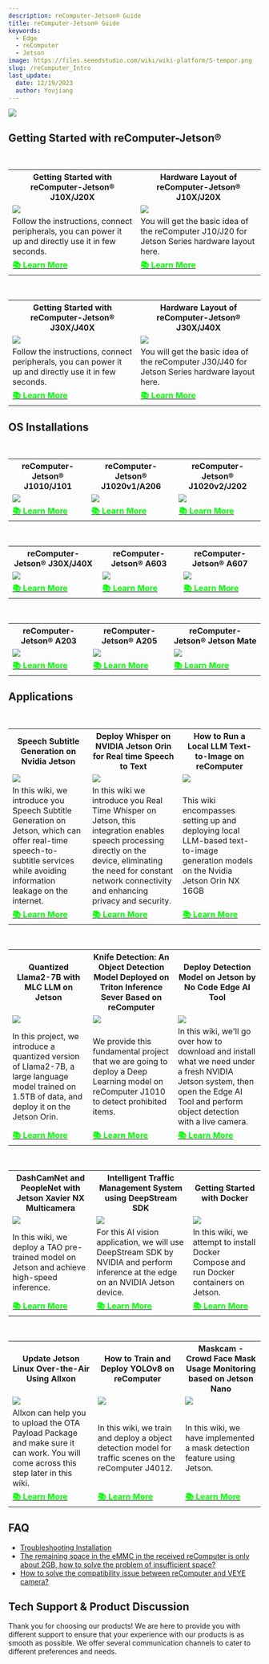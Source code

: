 ```yaml
---
description: reComputer-Jetson® Guide
title: reComputer-Jetson® Guide
keywords:
  - Edge
  - reComputer 
  - Jetson
image: https://files.seeedstudio.com/wiki/wiki-platform/S-tempor.png
slug: /reComputer_Intro
last_update:
  date: 12/19/2023
  author: Youjiang
---
```


<div style={{textAlign:'center'}}><img src="https://files.seeedstudio.com/wiki/reComputer-J4012/5.png" style={{width:800, height:'auto'}}/></div>

## Getting Started with reComputer-Jetson®

<br />

<div class="table-center">
	<table class="table-nobg">
    <tr class="table-trnobg">
        <th class="table-trnobg"><font size={"4"}>Getting Started with reComputer-Jetson® J10X/J20X</font></th>
        <th class="table-trnobg"><font size={"4"}>Hardware Layout of reComputer-Jetson® J10X/J20X</font></th>
	</tr>
    <tr class="table-trnobg"></tr>
    <tr class="table-trnobg">
        <td class="table-trnobg"><div style={{textAlign:'center'}}><img src="https://files.seeedstudio.com/wiki/recomputerzhongwen/rekaiji1.jpg" style={{width:300, height:'auto'}}/></div></td>
        <td class="table-trnobg"><div style={{textAlign:'center'}}><img src="https://files.seeedstudio.com/products/102991695/J202%20FRONT.png" style={{width:300, height:'auto'}}/></div></td>
    </tr>
    <tr class="table-trnobg"></tr>
    <tr class="table-trnobg">
        <td className="table-trnobg" style={{ textAlign: 'justify' }}><font size={"2"}> Follow the instructions, connect peripherals, you can power it up and directly use it in few seconds.</font></td>
        <td className="table-trnobg" style={{ textAlign: 'justify' }}><font size={"2"}> You will get the basic idea of the reComputer J10/J20 for Jetson Series hardware layout here.</font></td>
    </tr>
    <tr class="table-trnobg"></tr>
    <tr class="table-trnobg">
        <td class="table-trnobg"><div class="get_one_now_container" style={{textAlign: 'center'}}><a class="get_one_now_item" href="https://wiki.seeedstudio.com/reComputer_Jetson_Series_Initiation/" target="_blank" rel="noopener noreferrer"><strong><span><font color={'FFFFFF'} size={"4"}>📚 Learn More</font></span></strong></a></div></td>
        <td class="table-trnobg"><div class="get_one_now_container" style={{textAlign: 'center'}}><a class="get_one_now_item" href="https://wiki.seeedstudio.com/reComputer_Jetson_Series_Hardware_Layout/" target="_blank" rel="noopener noreferrer"><strong><span><font color={'FFFFFF'} size={"4"}>📚 Learn More</font></span></strong></a></div></td>
    </tr>
	</table>
</div>

<br />

<div class="table-center">
	<table class="table-nobg">
    <tr class="table-trnobg">
      <th class="table-trnobg"><font size={"4"}>Getting Started with reComputer-Jetson® J30X/J40X</font></th>
      <th class="table-trnobg"><font size={"4"}>Hardware Layout of reComputer-Jetson® J30X/J40X</font></th>
	</tr>
    <tr class="table-trnobg"></tr>
    <tr class="table-trnobg">
        <td class="table-trnobg"><div style={{textAlign:'center'}}><img src="https://files.seeedstudio.com/wiki/reComputer-J4012/5.png" style={{width:300, height:'auto'}}/></div></td>
        <td class="table-trnobg"><div style={{textAlign:'center'}}><img src="https://files.seeedstudio.com/wiki/reComputer-J4012/5.png" style={{width:300, height:'auto'}}/></div></td>
    </tr>
    <tr class="table-trnobg"></tr>
    <tr class="table-trnobg">
        <td className="table-trnobg" style={{ textAlign: 'justify' }}><font size={"2"}>Follow the instructions, connect peripherals, you can power it up and directly use it in few seconds.</font></td>
        <td className="table-trnobg" style={{ textAlign: 'justify' }}><font size={"2"}>You will get the basic idea of the reComputer J30/J40 for Jetson Series hardware layout here.</font></td>
    </tr>
    <tr class="table-trnobg"></tr>
    <tr class="table-trnobg">
        <td class="table-trnobg"><div class="get_one_now_container" style={{textAlign: 'center'}}><a class="get_one_now_item" href="https://wiki.seeedstudio.com/reComputer_J4012_Flash_Jetpack/" target="_blank" rel="noopener noreferrer"><strong><span><font color={'FFFFFF'} size={"4"}>📚 Learn More</font></span></strong></a></div></td>
        <td class="table-trnobg"><div class="get_one_now_container" style={{textAlign: 'center'}}><a class="get_one_now_item" href="https://wiki.seeedstudio.com/reComputer_J4012_Flash_Jetpack/" target="_blank" rel="noopener noreferrer"><strong><span><font color={'FFFFFF'} size={"4"}>📚 Learn More</font></span></strong></a></div></td>
    </tr>
	</table>
</div>

## OS Installations

<br />

<div class="table-center">
	<table class="table-nobg">
    <tr class="table-trnobg">
        <th class="table-trnobg"><font size={"4"}>reComputer-Jetson® J1010/J101</font></th>
        <th class="table-trnobg"><font size={"4"}>reComputer-Jetson® J1020v1/A206</font></th>
        <th class="table-trnobg"><font size={"4"}>reComputer-Jetson® J1020v2/J202</font></th>
	</tr>
    <tr class="table-trnobg"></tr>
    <tr class="table-trnobg">
        <td class="table-trnobg"><div style={{textAlign:'center'}}><img src="https://files.seeedstudio.com/wiki/jetson/reComputer_Intro/j1010.jpg" style={{width:300, height:'auto'}}/></div></td>
        <td class="table-trnobg"><div style={{textAlign:'center'}}><img src="https://files.seeedstudio.com/wiki/jetson/reComputer_Intro/j1020.jpg" style={{width:300, height:'auto'}}/></div></td>
        <td class="table-trnobg"><div style={{textAlign:'center'}}><img src="https://files.seeedstudio.com/wiki/jetson/reComputer_Intro/j1020v2.jpg" style={{width:300, height:'auto'}}/></div></td>
    </tr>
    <tr class="table-trnobg"></tr>
    <tr class="table-trnobg">
        <td class="table-trnobg"><div class="get_one_now_container" style={{textAlign: 'center'}}><a class="get_one_now_item" href="https://wiki.seeedstudio.com/reComputer_J1010_J101_Flash_Jetpack/" target="_blank" rel="noopener noreferrer"><strong><span><font color={'FFFFFF'} size={"4"}>📚 Learn More</font></span></strong></a></div></td>
        <td class="table-trnobg"><div class="get_one_now_container" style={{textAlign: 'center'}}><a class="get_one_now_item" href="https://wiki.seeedstudio.com/reComputer_J1020_A206_Flash_JetPack/" target="_blank" rel="noopener noreferrer"><strong><span><font color={'FFFFFF'} size={"4"}>📚 Learn More</font></span></strong></a></div></td>
        <td class="table-trnobg"><div class="get_one_now_container" style={{textAlign: 'center'}}><a class="get_one_now_item" href="https://wiki.seeedstudio.com/reComputer_J2021_J202_Flash_Jetpack/" target="_blank" rel="noopener noreferrer"><strong><span><font color={'FFFFFF'} size={"4"}>📚 Learn More</font></span></strong></a></div></td>
    </tr>
	</table>
</div>

<br />

<div class="table-center">
	<table class="table-nobg">
    <tr class="table-trnobg">
        <th class="table-trnobg"><font size={"4"}>reComputer-Jetson® J30X/J40X</font></th>
        <th class="table-trnobg"><font size={"4"}>reComputer-Jetson® A603</font></th>
        <th class="table-trnobg"><font size={"4"}>reComputer-Jetson® A607</font></th>
	</tr>
    <tr class="table-trnobg"></tr>
    <tr class="table-trnobg">
        <td class="table-trnobg"><div style={{textAlign:'center'}}><img src="https://files.seeedstudio.com/wiki/jetson/reComputer_Intro/j30.jpg" style={{width:300, height:'auto'}}/></div></td>
        <td class="table-trnobg"><div style={{textAlign:'center'}}><img src="https://files.seeedstudio.com/wiki/jetson/reComputer_Intro/A603.jpg" style={{width:300, height:'auto'}}/></div></td>
        <td class="table-trnobg"><div style={{textAlign:'center'}}><img src="https://files.seeedstudio.com/wiki/jetson/reComputer_Intro/A607.jpg" style={{width:300, height:'auto'}}/></div></td>
    </tr>
    <tr class="table-trnobg"></tr>
    <tr class="table-trnobg">
        <td class="table-trnobg"><div class="get_one_now_container" style={{textAlign: 'center'}}><a class="get_one_now_item" href="https://wiki.seeedstudio.com/reComputer_J4012_Flash_Jetpack/" target="_blank" rel="noopener noreferrer"><strong><span><font color={'FFFFFF'} size={"4"}>📚 Learn More</font></span></strong></a></div></td>
        <td class="table-trnobg"><div class="get_one_now_container" style={{textAlign: 'center'}}><a class="get_one_now_item" href="https://wiki.seeedstudio.com/reComputer_A603_Flash_System/" target="_blank" rel="noopener noreferrer"><strong><span><font color={'FFFFFF'} size={"4"}>📚 Learn More</font></span></strong></a></div></td>
        <td class="table-trnobg"><div class="get_one_now_container" style={{textAlign: 'center'}}><a class="get_one_now_item" href="https://wiki.seeedstudio.com/reComputer_A607_Flash_System/" target="_blank" rel="noopener noreferrer"><strong><span><font color={'FFFFFF'} size={"4"}>📚 Learn More</font></span></strong></a></div></td>
    </tr>
	</table>
</div>

<br />

<div class="table-center">
	<table class="table-nobg">
    <tr class="table-trnobg">
        <th class="table-trnobg"><font size={"4"}>reComputer-Jetson® A203</font></th>
        <th class="table-trnobg"><font size={"4"}>reComputer-Jetson® A205</font></th>
        <th class="table-trnobg"><font size={"4"}>reComputer-Jetson® Jetson Mate</font></th>
	</tr>
    <tr class="table-trnobg"></tr>
    <tr class="table-trnobg">
        <td class="table-trnobg"><div style={{textAlign:'center'}}><img src="https://files.seeedstudio.com/wiki/jetson/reComputer_Intro/A203.jpg" style={{width:300, height:'auto'}}/></div></td>
        <td class="table-trnobg"><div style={{textAlign:'center'}}><img src="https://files.seeedstudio.com/wiki/jetson/reComputer_Intro/A205.jpg" style={{width:300, height:'auto'}}/></div></td>
        <td class="table-trnobg"><div style={{textAlign:'center'}}><img src="https://files.seeedstudio.com/wiki/jetson/reComputer_Intro/jetson_mate.jpg" style={{width:300, height:'auto'}}/></div></td>
    </tr>
    <tr class="table-trnobg"></tr>
    <tr class="table-trnobg">
        <td class="table-trnobg"><div class="get_one_now_container" style={{textAlign: 'center'}}><a class="get_one_now_item" href="https://wiki.seeedstudio.com/reComputer_A203_Flash_System/" target="_blank" rel="noopener noreferrer"><strong><span><font color={'FFFFFF'} size={"4"}>📚 Learn More</font></span></strong></a></div></td>
        <td class="table-trnobg"><div class="get_one_now_container" style={{textAlign: 'center'}}><a class="get_one_now_item" href="https://wiki.seeedstudio.com/reComputer_A205_Flash_System/" target="_blank" rel="noopener noreferrer"><strong><span><font color={'FFFFFF'} size={"4"}>📚 Learn More</font></span></strong></a></div></td>
        <td class="table-trnobg"><div class="get_one_now_container" style={{textAlign: 'center'}}><a class="get_one_now_item" href="https://wiki.seeedstudio.com/Jetson-Mate/" target="_blank" rel="noopener noreferrer"><strong><span><font color={'FFFFFF'} size={"4"}>📚 Learn More</font></span></strong></a></div></td>
    </tr>
	</table>
</div>

## Applications

<br />

<div class="table-center">
	<table class="table-nobg">
    <tr class="table-trnobg">
        <th class="table-trnobg"><font size={"4"}>Speech Subtitle Generation on Nvidia Jetson</font></th>
        <th class="table-trnobg"><font size={"4"}>Deploy Whisper on NVIDIA Jetson Orin for Real time Speech to Text</font></th>
        <th class="table-trnobg"><font size={"4"}>How to Run a Local LLM Text-to-Image on reComputer</font></th>
	</tr>
    <tr class="table-trnobg"></tr>
    <tr class="table-trnobg">
        <td class="table-trnobg"><div style={{textAlign:'center'}}><img src="https://files.seeedstudio.com/wiki/reComputer-Jetson/A608/recoder.gif" style={{width:300, height:'auto'}}/></div></td>
        <td class="table-trnobg"><div style={{textAlign:'center'}}><img src="https://files.seeedstudio.com/wiki/reComputer-Jetson/A608/Real-Time-Whisper.gif" style={{width:300, height:'auto'}}/></div></td>
        <td class="table-trnobg"><div style={{textAlign:'center'}}><img src="https://files.seeedstudio.com/wiki/wiki-ranger/Contributions/Nvidia_Jetson_recomputer_LLM_texto-to-image/23_creating_image1.gif" style={{width:2000, height:'auto'}}/></div></td>
    </tr>
    <tr class="table-trnobg"></tr>
    <tr class="table-trnobg">
        <td className="table-trnobg" style={{ textAlign: 'justify' }}><font size={"2"}>In this wiki, we introduce you Speech Subtitle Generation on Jetson, which can offer real-time speech-to-subtitle services while avoiding information leakage on the internet.</font></td>
        <td className="table-trnobg" style={{ textAlign: 'justify' }}><font size={"2"}>In this wiki we introduce you Real Time Whisper on Jetson, this integration enables speech processing directly on the device, eliminating the need for constant network connectivity and enhancing privacy and security. </font></td>
        <td className="table-trnobg" style={{ textAlign: 'justify' }}><font size={"2"}>This wiki encompasses setting up and deploying local LLM-based text-to-image generation models on the Nvidia Jetson Orin NX 16GB</font></td>
    </tr>
    <tr class="table-trnobg"></tr>
    <tr class="table-trnobg">
        <td class="table-trnobg"><div class="get_one_now_container" style={{textAlign: 'center'}}><a class="get_one_now_item" href="https://wiki.seeedstudio.com/Real%20Time%20Subtitle%20Recoder%20on%20Nvidia%20Jetson/" target="_blank" rel="noopener noreferrer"><strong><span><font color={'FFFFFF'} size={"4"}>📚 Learn More</font></span></strong></a></div></td>
        <td class="table-trnobg"><div class="get_one_now_container" style={{textAlign: 'center'}}><a class="get_one_now_item" href="https://wiki.seeedstudio.com/Edge/NVIDIA_Jetson/Application/Generative_AI/Whisper_on_Jetson_for_Real_Time_Speech_to_Text/" target="_blank" rel="noopener noreferrer"><strong><span><font color={'FFFFFF'} size={"4"}>📚 Learn More</font></span></strong></a></div></td>
        <td class="table-trnobg"><div class="get_one_now_container" style={{textAlign: 'center'}}><a class="get_one_now_item" href="https://wiki.seeedstudio.com/How_to_run_local_llm_text_to_image_on_reComputer/" target="_blank" rel="noopener noreferrer"><strong><span><font color={'FFFFFF'} size={"4"}>📚 Learn More</font></span></strong></a></div></td>
    </tr>
	</table>
</div>

<br />

<div class="table-center">
	<table class="table-nobg">
    <tr class="table-trnobg">
        <th class="table-trnobg"><font size={"4"}>Quantized Llama2-7B with MLC LLM on Jetson</font></th>
        <th class="table-trnobg"><font size={"4"}>Knife Detection: An Object Detection Model Deployed on Triton Inference Sever Based on reComputer</font></th>
        <th class="table-trnobg"><font size={"4"}>Deploy Detection Model on Jetson by No Code Edge AI Tool</font></th>
	</tr>
    <tr class="table-trnobg"></tr>
    <tr class="table-trnobg">
        <td class="table-trnobg"><div style={{textAlign:'center'}}><img src="https://files.seeedstudio.com/wiki/reComputer-Jetson/A608/MLC_LLM.gif" style={{width:1400, height:'auto'}}/></div></td>
        <td class="table-trnobg"><div style={{textAlign:'center'}}><img src="https://files.seeedstudio.com/wiki/SecurityCheck/Security_Scan22.jpg" style={{width:300, height:'auto'}}/></div></td>
        <td class="table-trnobg"><div style={{textAlign:'center'}}><img src="https://files.seeedstudio.com/wiki/node-red/36.png" style={{width:300, height:'auto'}}/></div></td>
    </tr>
    <tr class="table-trnobg"></tr>
    <tr class="table-trnobg">
        <td className="table-trnobg" style={{ textAlign: 'justify' }}><font size={"2"}>In this project, we introduce a quantized version of Llama2-7B, a large language model trained on 1.5TB of data, and deploy it on the Jetson Orin.</font></td>
        <td className="table-trnobg" style={{ textAlign: 'justify' }}><font size={"2"}>  We provide this fundamental project that we are going to deploy a Deep Learning model on reComputer J1010 to detect prohibited items.</font></td>
        <td className="table-trnobg" style={{ textAlign: 'justify' }}><font size={"2"}> In this wiki, we'll go over how to download and install what we need under a fresh NVIDIA Jetson system, then open the Edge AI Tool and perform object detection with a live camera.</font></td>
    </tr>
    <tr class="table-trnobg"></tr>
    <tr class="table-trnobg">
        <td class="table-trnobg"><div class="get_one_now_container" style={{textAlign: 'center'}}><a class="get_one_now_item" href="https://wiki.seeedstudio.com/Quantized_Llama2_7B_with_MLC_LLM_on_Jetson/" target="_blank" rel="noopener noreferrer"><strong><span><font color={'FFFFFF'} size={"4"}>📚 Learn More</font></span></strong></a></div></td>
        <td class="table-trnobg"><div class="get_one_now_container" style={{textAlign: 'center'}}><a class="get_one_now_item" href="https://wiki.seeedstudio.com/Security_Scan/" target="_blank" rel="noopener noreferrer"><strong><span><font color={'FFFFFF'} size={"4"}>📚 Learn More</font></span></strong></a></div></td>
        <td class="table-trnobg"><div class="get_one_now_container" style={{textAlign: 'center'}}><a class="get_one_now_item" href="https://wiki.seeedstudio.com/No-code-Edge-AI-Tool/" target="_blank" rel="noopener noreferrer"><strong><span><font color={'FFFFFF'} size={"4"}>📚 Learn More</font></span></strong></a></div></td>
    </tr>
	</table>
</div>

<br />

<div class="table-center">
	<table class="table-nobg">
    <tr class="table-trnobg">
        <th class="table-trnobg"><font size={"4"}>DashCamNet and PeopleNet with Jetson Xavier NX Multicamera</font></th>
        <th class="table-trnobg"><font size={"4"}>Intelligent Traffic Management System using DeepStream SDK</font></th>
        <th class="table-trnobg"><font size={"4"}>Getting Started with Docker</font></th>
	</tr>
    <tr class="table-trnobg"></tr>
    <tr class="table-trnobg">
        <td class="table-trnobg"><div style={{textAlign:'center'}}><img src="https://files.seeedstudio.com/wiki/jetson/reComputer_Intro/demo_dashcamnet.png" style={{width:300, height:'auto'}}/></div></td>
        <td class="table-trnobg"><div style={{textAlign:'center'}}><img src="https://files.seeedstudio.com/wiki/DeepStream/demo-optimized.gif" style={{width:300, height:'auto'}}/></div></td>
        <td class="table-trnobg"><div style={{textAlign:'center'}}><img src="https://files.seeedstudio.com/wiki/jetson-docker/4.png" style={{width:300, height:'auto'}}/></div></td>
    </tr>
    <tr class="table-trnobg"></tr>
    <tr class="table-trnobg">
        <td className="table-trnobg" style={{ textAlign: 'justify' }}><font size={"2"}>In this wiki, we deploy a TAO pre-trained model on Jetson and achieve high-speed inference.</font></td>
        <td className="table-trnobg" style={{ textAlign: 'justify' }}><font size={"2"}>For this AI vision application, we will use DeepStream SDK by NVIDIA and perform inference at the edge on an NVIDIA Jetson device.</font></td>
        <td className="table-trnobg" style={{ textAlign: 'justify' }}><font size={"2"}>In this wiki, we attempt to install Docker Compose and run Docker containers on Jetson.</font></td>
    </tr>
    <tr class="table-trnobg"></tr>
    <tr class="table-trnobg">
        <td class="table-trnobg"><div class="get_one_now_container" style={{textAlign: 'center'}}><a class="get_one_now_item" href="https://wiki.seeedstudio.com/DashCamNet-with-Jetson-Xavier-NX-Multicamera/" target="_blank" rel="noopener noreferrer"><strong><span><font color={'FFFFFF'} size={"4"}>📚 Learn More</font></span></strong></a></div></td>
        <td class="table-trnobg"><div class="get_one_now_container" style={{textAlign: 'center'}}><a class="get_one_now_item" href="https://wiki.seeedstudio.com/Traffic-Management-DeepStream-SDK/" target="_blank" rel="noopener noreferrer"><strong><span><font color={'FFFFFF'} size={"4"}>📚 Learn More</font></span></strong></a></div></td>
        <td class="table-trnobg"><div class="get_one_now_container" style={{textAlign: 'center'}}><a class="get_one_now_item" href="https://wiki.seeedstudio.com/jetson-docker-getting-started/" target="_blank" rel="noopener noreferrer"><strong><span><font color={'FFFFFF'} size={"4"}>📚 Learn More</font></span></strong></a></div></td>
    </tr>
	</table>
</div>

<br />

<div class="table-center">
	<table class="table-nobg">
    <tr class="table-trnobg">
        <th class="table-trnobg"><font size={"4"}>Update Jetson Linux Over-the-Air Using Allxon</font></th>
        <th class="table-trnobg"><font size={"4"}>How to Train and Deploy YOLOv8 on reComputer</font></th>
        <th class="table-trnobg"><font size={"4"}>Maskcam - Crowd Face Mask Usage Monitoring based on Jetson Nano</font></th>
	</tr>
    <tr class="table-trnobg"></tr>
    <tr class="table-trnobg">
        <td class="table-trnobg"><div style={{textAlign:'center'}}><img src="https://files.seeedstudio.com/wiki/Allxon/JetPack-OTA/thumb.png" style={{width:300, height:'auto'}}/></div></td>
        <td class="table-trnobg"><div style={{textAlign:'center'}}><img src="https://files.seeedstudio.com/wiki/reComputer/Application/reComputer_is_all_you_need/inference_engine.png" style={{width:300, height:'auto'}}/></div></td>
        <td class="table-trnobg"><div style={{textAlign:'center'}}><img src="https://files.seeedstudio.com/wiki/Jetson-Nano-MaskCam/tu3.png" style={{width:300, height:'auto'}}/></div></td>
    </tr>
    <tr class="table-trnobg"></tr>
    <tr class="table-trnobg">
        <td className="table-trnobg" style={{ textAlign: 'justify' }}><font size={"2"}>Allxon can help you to upload the OTA Payload Package and make sure it can work. You will come across this step later in this wiki.</font></td>
        <td className="table-trnobg" style={{ textAlign: 'justify' }}><font size={"2"}>In this wiki, we train and deploy a object detection model for traffic scenes on the reComputer J4012.</font></td>
        <td className="table-trnobg" style={{ textAlign: 'justify' }}><font size={"2"}> In this wiki, we have implemented a mask detection feature using Jetson.</font></td>
    </tr>
    <tr class="table-trnobg"></tr>
    <tr class="table-trnobg">
        <td class="table-trnobg"><div class="get_one_now_container" style={{textAlign: 'center'}}><a class="get_one_now_item" href="https://wiki.seeedstudio.com/Update-Jetson-Linux-OTA-Using-Allxon/" target="_blank" rel="noopener noreferrer"><strong><span><font color={'FFFFFF'} size={"4"}>📚 Learn More</font></span></strong></a></div></td>
        <td class="table-trnobg"><div class="get_one_now_container" style={{textAlign: 'center'}}><a class="get_one_now_item" href="https://wiki.seeedstudio.com/How_to_Train_and_Deploy_YOLOv8_on_reComputer/" target="_blank" rel="noopener noreferrer"><strong><span><font color={'FFFFFF'} size={"4"}>📚 Learn More</font></span></strong></a></div></td>
        <td class="table-trnobg"><div class="get_one_now_container" style={{textAlign: 'center'}}><a class="get_one_now_item" href="https://wiki.seeedstudio.com/Jetson-Nano-MaskCam/" target="_blank" rel="noopener noreferrer"><strong><span><font color={'FFFFFF'} size={"4"}>📚 Learn More</font></span></strong></a></div></td>
    </tr>
	</table>
</div>


## FAQ
- [Troubleshooting Installation](https://wiki.seeedstudio.com/Troubleshooting_Installation/)
- [The remaining space in the eMMC in the received reComputer is only about 2GB, how to solve the problem of insufficient space?](https://wiki.seeedstudio.com/solution_of_insufficient_space/)
- [How to solve the compatibility issue between reComputer and VEYE camera?](https://wiki.seeedstudio.com/Solution_for_the_Compatibility_Issue_between_reComputer_and_VEYE_Camera/)

## Tech Support & Product Discussion

Thank you for choosing our products! We are here to provide you with different support to ensure that your experience with our products is as smooth as possible. We offer several communication channels to cater to different preferences and needs.

<div class="button_tech_support_container">
    <a href="https://forum.seeedstudio.com/" class="button_forum"></a> 
    <a href="https://www.seeedstudio.com/contacts" class="button_email"></a>
</div>

<div class="button_tech_support_container">
    <a href="https://discord.gg/eWkprNDMU7" class="button_discord"></a> 
    <a href="https://github.com/Seeed-Studio/wiki-documents/discussions/69" class="button_discussion"></a>
</div>


